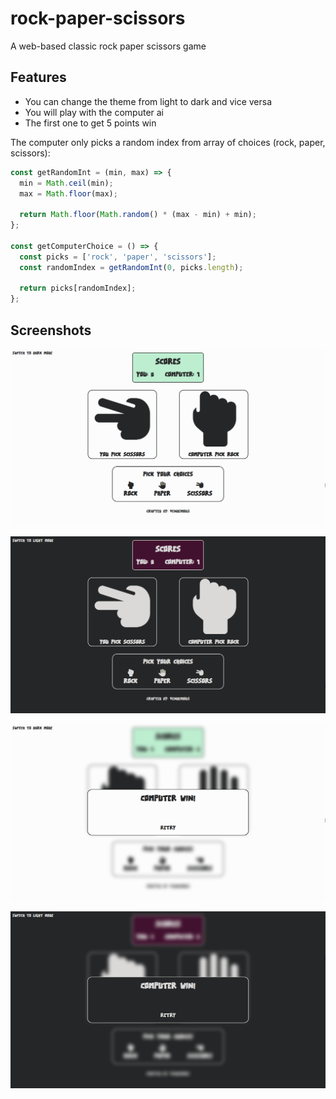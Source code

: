 # rock-paper-scissors

A web-based classic rock paper scissors game 

## Features
* You can change the theme from light to dark and vice versa
* You will play with the computer ai
* The first one to get 5 points win

The computer only picks a random index from array of choices (rock, paper, scissors):

```javascript
const getRandomInt = (min, max) => {
  min = Math.ceil(min);
  max = Math.floor(max);

  return Math.floor(Math.random() * (max - min) + min);
};

const getComputerChoice = () => {
  const picks = ['rock', 'paper', 'scissors'];
  const randomIndex = getRandomInt(0, picks.length);
  
  return picks[randomIndex];
};
```

## Screenshots
![main game (light mode)](screenshots/main-game_light-mode.png "main game light mode")

![main game (dark mode)](screenshots/main-game_dark-mode.png "main game dark mode")

![winner banner (light mode)](screenshots/winner-banner_light-mode.png "winner banner light mode")

![winner banner (dark mode)](screenshots/winner-banner_dark-mode.png "winner banner dark mode")